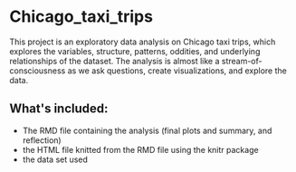 # Chicago_taxi_trips

This project is an exploratory data analysis on Chicago taxi trips, which explores the variables, structure, patterns, oddities, 
and underlying relationships of the dataset. The analysis is almost like a stream-of-consciousness as we ask questions, 
create visualizations, and explore the data.

## What's included:
* The RMD file containing the analysis (final plots and summary, and reflection)
* the HTML file knitted from the RMD file using the knitr package
* the data set used 
